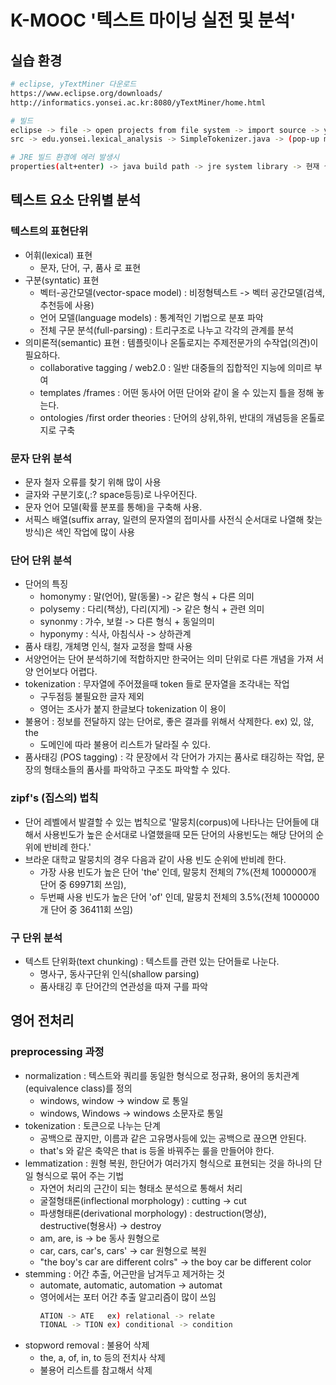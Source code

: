 # K-MOOC '텍스트 마이닝 실전 및 분석'

## 실습 환경

```bash
# eclipse, yTextMiner 다운로드
https://www.eclipse.org/downloads/
http://informatics.yonsei.ac.kr:8080/yTextMiner/home.html

# 빌드
eclipse -> file -> open projects from file system -> import source -> yTextMiner 경로 추가
src -> edu.yonsei.lexical_analysis -> SimpleTokenizer.java -> (pop-up menu) run as -> java application

# JRE 빌드 환경에 에러 발생시
properties(alt+enter) -> java build path -> jre system library -> 현재 설치된 jre 버전에 맞게 변경
```

## 텍스트 요소 단위별 분석

### 텍스트의 표현단위

- 어휘(lexical) 표현
  - 문자, 단어, 구, 품사 로 표현
- 구분(syntatic) 표현
  - 벡터-공간모델(vector-space model) : 비정형텍스트 -> 벡터 공간모델(검색, 추천등에 사용)
  - 언어 모델(language models) : 통계적인 기법으로 분포 파악
  - 전체 구문 분석(full-parsing) : 트리구조로 나누고 각각의 관계를 분석
- 의미론적(semantic) 표현 : 템플릿이나 온톨로지는 주제전문가의 수작업(의견)이 필요하다.
  - collaborative tagging / web2.0 : 일반 대중들의 집합적인 지능에 의미르 부여
  - templates /frames  : 어떤 동사어 어떤 단어와 같이 올 수 있는지 틀을 정해 놓는다.
  - ontologies /first order theories : 단어의 상위,하위, 반대의 개념등을 온톨로지로 구축

### 문자 단위 분석

- 문자 철자 오류를 찾기 위해 많이 사용
- 글자와 구분기호(,:? space등등)로 나우어진다.
- 문자 언어 모델(확률 분포를 통해)을 구축해 사용.
- 서픽스 배열(suffix array, 일련의 문자열의 접미사를 사전식 순서대로 나열해 찾는 방식)은 색인 작업에 많이 사용

### 단어 단위 분석

- 단어의 특징
  - homonymy : 말(언어), 말(동물) -> 같은 형식 + 다른 의미
  - polysemy : 다리(책상), 다리(지게) -> 같은 형식 + 관련 의미
  - synonmy : 가수, 보컬 -> 다른 형식 + 동일의미
  - hyponymy : 식사, 아침식사 -> 상하관계
- 품사 태킹, 개체명 인식, 철자 교정을 할때 사용
- 서양언어는 단어 분석하기에 적합하지만 한국어는 의미 단위로 다른 개념을 가져 서양 언어보다 어렵다.
- tokenization : 무자열에 주어졌을때 token 들로 문자열을 조각내는 작업
  - 구두점등 불필요한 글자 제외
  - 영어는 조사가 붙지 한글보다 tokenization 이 용이
- 불용어 : 정보를 전달하지 않는 단어로, 좋은 결과를 위해서 삭제한다. ex) 있, 않, the
  - 도메인에 따라 불용어 리스트가 달라질 수 있다.
- 품사태깅 (POS tagging) : 각 문장에서 각 단어가 가지는 품사로 태깅하는 작업, 문장의 형태소들의 품사를 파악하고 구조도 파악할 수 있다.

### zipf's (집스의) 법칙

- 단어 레벨에서 발결할 수 있는 법칙으로 '말뭉치(corpus)에 나타나는 단어들에 대해서 사용빈도가 높은 순서대로 나열했을때 모든 단어의 사용빈도는 해당 단어의 순위에 반비례 한다.'
- 브라운 대학교 말뭉치의 경우 다음과 같이 사용 빈도 순위에 반비례 한다.
  - 가장 사용 빈도가 높은 단어 'the' 인데, 말뭉치 전체의 7%(전체 1000000개 단어 중 69971회 쓰임),
  - 두번째 사용 빈도가 높은 단어 'of' 인데, 말뭉치 전체의 3.5%(전체 1000000개 단어 중 36411회 쓰임)

### 구 단위 분석

- 텍스트 단위화(text chunking) : 텍스트를 관련 있는 단어들로 나눈다.
  - 명사구, 동사구단위 인식(shallow parsing)
  - 품사태깅 후 단어간의 연관성을 따져 구를 파악

## 영어 전처리

### preprocessing 과정

- normalization : 텍스트와 쿼리를 동일한 형식으로 정규화, 용어의 동치관계(equivalence class)를 정의
  - windows, window -> window 로 통일
  - windows, Windows -> windows 소문자로 통일
- tokenization : 토큰으로 나누는 단계
  - 공백으로 끊지만, 이름과 같은 고유명사등에 있는 공백으로 끊으면 안된다.
  - that's 와 같은 축약은 that is 등올 바꿔주는 룰을 만들어야 한다.
- lemmatization : 원형 복원, 한단어가 여러가지 형식으로 표현되는 것을 하나의 단일 형식으로 묶어 주는 기법
  - 자연어 처리의 근간이 되는 형태소 분석으로 통해서 처리
  - 굴절형태론(inflectional morphology) : cutting -> cut
  - 파생형태론(derivational morphology) : destruction(명상), destructive(형용사) -> destroy
  - am, are, is -> be 동사 원형으로
  - car, cars, car's, cars' -> car 원형으로 복원
  - "the boy's car are different colrs" -> the boy car be different color
- stemming : 어간 추출, 어근만을 남겨두고 제거하는 것
  - automate, automatic, automation -> automat
  - 영어에서는 포터 어간 추출 알고리즘이 많이 쓰임
    ```bash
    ATION -> ATE   ex) relational -> relate
    TIONAL -> TION ex) conditional -> condition
    ```
- stopword removal : 불용어 삭제
  - the, a, of, in, to 등의 전치사 삭제
  - 불용어 리스트를 참고해서 삭제
